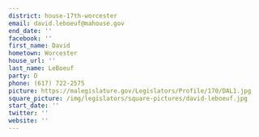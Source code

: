 ```yaml
---
district: house-17th-worcester
email: david.leboeuf@mahouse.gov
end_date: ''
facebook: ''
first_name: David
hometown: Worcester
house_url: ''
last_name: LeBoeuf
party: D
phone: (617) 722-2575
picture: https://malegislature.gov/Legislators/Profile/170/DAL1.jpg
square_picture: /img/legislators/square-pictures/david-leboeuf.jpg
start_date: ''
twitter: ''
website: ''
---
```

